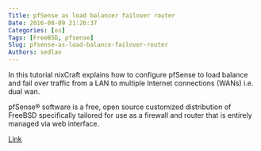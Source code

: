 ```yaml
---
Title: pfSense as load balancer failover router
Date: 2016-08-09 21:26:37
Categories: [os]
Tags: [FreeBSD, pfsense]
Slug: pfsense-as-load-balance-failover-router
Authors: sedlav
---
```


In this tutorial nixCraft explains how to configure pfSense to load balance and fail over traffic from a LAN to multiple Internet connections (WANs) i.e. dual wan.

pfSense® software is a free, open source customized distribution of FreeBSD specifically tailored for use as a firewall and router that is entirely managed via web interface.

[Link](http://www.cyberciti.biz/faq/howto-configure-dual-wan-load-balance-failover-pfsense-router/)
